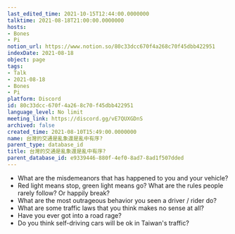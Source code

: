 ```yaml
---
last_edited_time: 2021-10-15T12:44:00.0000000
talktime: 2021-08-18T21:00:00.0000000
hosts:
- Bones
- Pi
notion_url: https://www.notion.so/80c33dcc670f4a268c70f45dbb422951
indexDate: 2021-08-18
object: page
tags:
- Talk
- 2021-08-18
- Bones
- Pi
platform: Discord
id: 80c33dcc-670f-4a26-8c70-f45dbb422951
language_level: No limit
meeting_link: https://discord.gg/vE7QUXGDnS
archived: false
created_time: 2021-08-10T15:49:00.0000000
name: 台灣的交通是亂象還是亂中有序?
parent_type: database_id
title: 台灣的交通是亂象還是亂中有序?
parent_database_id: e9339446-880f-4ef0-8ad7-8ad1f507dded
---
```


   - What are the misdemeanors that has happened to you and your vehicle?
   - Red light means stop, green light means go?
What are the rules people rarely follow? Or happily break?
   - What are the most outrageous behavior you seen a driver / rider do?
   - What are some traffic laws that you think makes no sense at all?
   - Have you ever got into a road rage?
   - Do you think self-driving cars will be ok in Taiwan's traffic?











